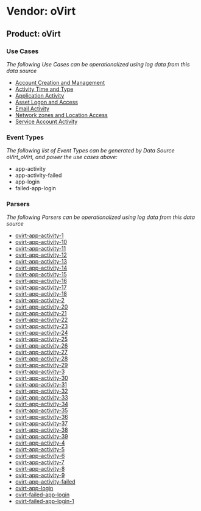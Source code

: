 Vendor: oVirt
=============
Product: oVirt
--------------

### Use Cases

_The following Use Cases can be operationalized using log data from this data source_

* [Account Creation and Management](../UseCases/usecase_account_creation_and_management.md)
* [Activity Time  and Type](../UseCases/usecase_activity_time__and_type.md)
* [Application Activity](../UseCases/usecase_application_activity.md)
* [Asset Logon and Access](../UseCases/usecase_asset_logon_and_access.md)
* [Email Activity](../UseCases/usecase_email_activity.md)
* [Network zones and Location Access](../UseCases/usecase_network_zones_and_location_access.md)
* [Service Account Activity](../UseCases/usecase_service_account_activity.md)


### Event Types

_The following list of Event Types can be generated by Data Source oVirt_oVirt, and power the use cases above:_

- app-activity
- app-activity-failed
- app-login
- failed-app-login


### Parsers

_The following Parsers can be operationalized using log data from this data source_

* [ovirt-app-activity-1](../Parsers/parserContent_ovirt-app-activity-1.md)
* [ovirt-app-activity-10](../Parsers/parserContent_ovirt-app-activity-10.md)
* [ovirt-app-activity-11](../Parsers/parserContent_ovirt-app-activity-11.md)
* [ovirt-app-activity-12](../Parsers/parserContent_ovirt-app-activity-12.md)
* [ovirt-app-activity-13](../Parsers/parserContent_ovirt-app-activity-13.md)
* [ovirt-app-activity-14](../Parsers/parserContent_ovirt-app-activity-14.md)
* [ovirt-app-activity-15](../Parsers/parserContent_ovirt-app-activity-15.md)
* [ovirt-app-activity-16](../Parsers/parserContent_ovirt-app-activity-16.md)
* [ovirt-app-activity-17](../Parsers/parserContent_ovirt-app-activity-17.md)
* [ovirt-app-activity-18](../Parsers/parserContent_ovirt-app-activity-18.md)
* [ovirt-app-activity-2](../Parsers/parserContent_ovirt-app-activity-2.md)
* [ovirt-app-activity-20](../Parsers/parserContent_ovirt-app-activity-20.md)
* [ovirt-app-activity-21](../Parsers/parserContent_ovirt-app-activity-21.md)
* [ovirt-app-activity-22](../Parsers/parserContent_ovirt-app-activity-22.md)
* [ovirt-app-activity-23](../Parsers/parserContent_ovirt-app-activity-23.md)
* [ovirt-app-activity-24](../Parsers/parserContent_ovirt-app-activity-24.md)
* [ovirt-app-activity-25](../Parsers/parserContent_ovirt-app-activity-25.md)
* [ovirt-app-activity-26](../Parsers/parserContent_ovirt-app-activity-26.md)
* [ovirt-app-activity-27](../Parsers/parserContent_ovirt-app-activity-27.md)
* [ovirt-app-activity-28](../Parsers/parserContent_ovirt-app-activity-28.md)
* [ovirt-app-activity-29](../Parsers/parserContent_ovirt-app-activity-29.md)
* [ovirt-app-activity-3](../Parsers/parserContent_ovirt-app-activity-3.md)
* [ovirt-app-activity-30](../Parsers/parserContent_ovirt-app-activity-30.md)
* [ovirt-app-activity-31](../Parsers/parserContent_ovirt-app-activity-31.md)
* [ovirt-app-activity-32](../Parsers/parserContent_ovirt-app-activity-32.md)
* [ovirt-app-activity-33](../Parsers/parserContent_ovirt-app-activity-33.md)
* [ovirt-app-activity-34](../Parsers/parserContent_ovirt-app-activity-34.md)
* [ovirt-app-activity-35](../Parsers/parserContent_ovirt-app-activity-35.md)
* [ovirt-app-activity-36](../Parsers/parserContent_ovirt-app-activity-36.md)
* [ovirt-app-activity-37](../Parsers/parserContent_ovirt-app-activity-37.md)
* [ovirt-app-activity-38](../Parsers/parserContent_ovirt-app-activity-38.md)
* [ovirt-app-activity-39](../Parsers/parserContent_ovirt-app-activity-39.md)
* [ovirt-app-activity-4](../Parsers/parserContent_ovirt-app-activity-4.md)
* [ovirt-app-activity-5](../Parsers/parserContent_ovirt-app-activity-5.md)
* [ovirt-app-activity-6](../Parsers/parserContent_ovirt-app-activity-6.md)
* [ovirt-app-activity-7](../Parsers/parserContent_ovirt-app-activity-7.md)
* [ovirt-app-activity-8](../Parsers/parserContent_ovirt-app-activity-8.md)
* [ovirt-app-activity-9](../Parsers/parserContent_ovirt-app-activity-9.md)
* [ovirt-app-activity-failed](../Parsers/parserContent_ovirt-app-activity-failed.md)
* [ovirt-app-login](../Parsers/parserContent_ovirt-app-login.md)
* [ovirt-failed-app-login](../Parsers/parserContent_ovirt-failed-app-login.md)
* [ovirt-failed-app-login-1](../Parsers/parserContent_ovirt-failed-app-login-1.md)
